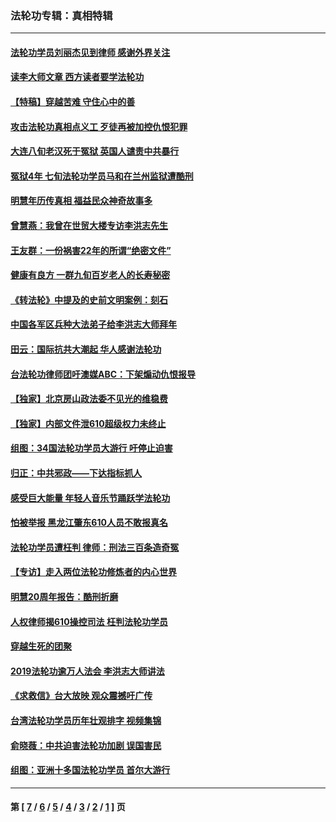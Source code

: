### 法轮功专辑：真相特辑
---
#### [法轮功学员刘丽杰见到律师 感谢外界关注](../../pages/nf4389/n13927012.md?03130430) 
#### [读李大师文章 西方读者要学法轮功](../../pages/nf4389/n13925142.md?03130430) 
#### [【特稿】穿越苦难 守住心中的善](../../pages/nf4389/n13784979.md?03130430) 
#### [攻击法轮功真相点义工 歹徒再被加控仇恨犯罪](../../pages/nf4389/n13601019.md?03130430) 
#### [大连八旬老汉死于冤狱 英国人谴责中共暴行](../../pages/nf4389/n13480118.md?03130430) 
#### [冤狱4年 七旬法轮功学员马和在兰州监狱遭酷刑](../../pages/nf4389/n13304688.md?03130430) 
#### [明慧年历传真相 福益民众神奇故事多](../../pages/nf4389/n13294545.md?03130430) 
#### [曾慧燕：我曾在世贸大楼专访李洪志先生](../../pages/nf4389/n12898729.md?03130430) 
#### [王友群：一份祸害22年的所谓“绝密文件”](../../pages/nf4389/n12871750.md?03130430) 
#### [健康有良方 一群九旬百岁老人的长寿秘密](../../pages/nf4389/n12847475.md?03130430) 
#### [《转法轮》中提及的史前文明案例：刻石](../../pages/nf4389/n12758577.md?03130430) 
#### [中国各军区兵种大法弟子给李洪志大师拜年](../../pages/nf4389/n12750047.md?03130430) 
#### [田云：国际抗共大潮起 华人感谢法轮功](../../pages/nf4389/n12357708.md?03130430) 
#### [台法轮功律师团吁澳媒ABC：下架煽动仇恨报导](../../pages/nf4389/n12279917.md?03130430) 
#### [【独家】北京房山政法委不见光的维稳费](../../pages/nf4389/n12031979.md?03130430) 
#### [【独家】内部文件泄610超级权力未终止](../../pages/nf4389/n12023895.md?03130430) 
#### [组图：34国法轮功学员大游行 吁停止迫害](../../pages/nf4389/n11492658.md?03130430) 
#### [归正：中共邪政——下达指标抓人](../../pages/nf4389/n11474770.md?03130430) 
#### [感受巨大能量 年轻人音乐节踊跃学法轮功](../../pages/nf4389/n11441981.md?03130430) 
#### [怕被举报 黑龙江肇东610人员不敢报真名](../../pages/nf4389/n11436499.md?03130430) 
#### [法轮功学员遭枉判 律师：刑法三百条造奇冤](../../pages/nf4389/n11433943.md?03130430) 
#### [【专访】走入两位法轮功修炼者的内心世界](../../pages/nf4389/n11415623.md?03130430) 
#### [明慧20周年报告：酷刑折磨](../../pages/nf4389/n11387954.md?03130430) 
#### [人权律师揭610操控司法 枉判法轮功学员](../../pages/nf4389/n11313370.md?03130430) 
#### [穿越生死的团聚](../../pages/nf4389/n11258922.md?03130430) 
#### [2019法轮功逾万人法会 李洪志大师讲法](../../pages/nf4389/n11265303.md?03130430) 
#### [《求救信》台大放映 观众震撼吁广传](../../pages/nf4389/n10922251.md?03130430) 
#### [台湾法轮功学员历年壮观排字 视频集锦](../../pages/nf4389/n10878789.md?03130430) 
#### [俞晓薇：中共迫害法轮功加剧 误国害民](../../pages/nf4389/n10859260.md?03130430) 
#### [组图：亚洲十多国法轮功学员 首尔大游行](../../pages/nf4389/n10781149.md?03130430) 

---
#### 第 [ [7](./7.md?03130430) / [6](./6.md?03130430) / [5](./5.md?03130430) / [4](./4.md?03130430) / [3](./3.md?03130430) / [2](./2.md?03130430) / [1](./1.md?03130430) ] 页

